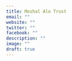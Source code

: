 ```yaml
---
title: Moshal Alo Trust
email: ""
website: ""
twitter: ""
facebook: ""
description: ""
image: ""
draft: true
---
```


